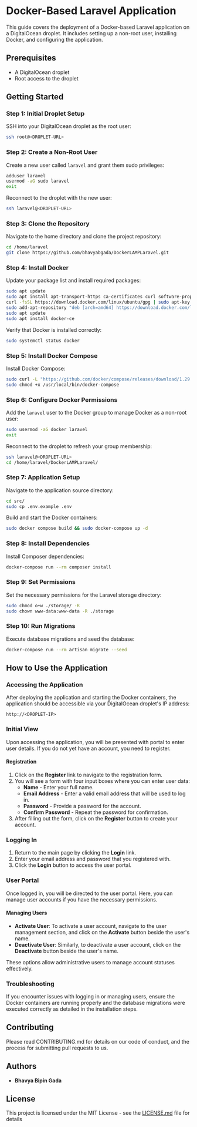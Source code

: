 
# Docker-Based Laravel Application

This guide covers the deployment of a Docker-based Laravel application on a DigitalOcean droplet. It includes setting up a non-root user, installing Docker, and configuring the application.

## Prerequisites

- A DigitalOcean droplet
- Root access to the droplet

## Getting Started

### Step 1: Initial Droplet Setup

SSH into your DigitalOcean droplet as the root user:

```bash
ssh root@<DROPLET-URL>
```

### Step 2: Create a Non-Root User

Create a new user called `laravel` and grant them sudo privileges:

```bash
adduser laravel
usermod -aG sudo laravel
exit
```

Reconnect to the droplet with the new user:

```bash
ssh laravel@<DROPLET-URL>
```

### Step 3: Clone the Repository

Navigate to the home directory and clone the project repository:

```bash
cd /home/laravel
git clone https://github.com/bhavyabgada/DockerLAMPLaravel.git
```

### Step 4: Install Docker

Update your package list and install required packages:

```bash
sudo apt update
sudo apt install apt-transport-https ca-certificates curl software-properties-common
curl -fsSL https://download.docker.com/linux/ubuntu/gpg | sudo apt-key add -
sudo add-apt-repository "deb [arch=amd64] https://download.docker.com/linux/ubuntu bionic stable"
sudo apt update
sudo apt install docker-ce
```

Verify that Docker is installed correctly:

```bash
sudo systemctl status docker
```

### Step 5: Install Docker Compose

Install Docker Compose:

```bash
sudo curl -L "https://github.com/docker/compose/releases/download/1.29.2/docker-compose-$(uname -s)-$(uname -m)" -o /usr/local/bin/docker-compose
sudo chmod +x /usr/local/bin/docker-compose
```

### Step 6: Configure Docker Permissions

Add the `laravel` user to the Docker group to manage Docker as a non-root user:

```bash
sudo usermod -aG docker laravel
exit
```

Reconnect to the droplet to refresh your group membership:

```bash
ssh laravel@<DROPLET-URL>
cd /home/laravel/DockerLAMPLaravel/
```

### Step 7: Application Setup

Navigate to the application source directory:

```bash
cd src/
sudo cp .env.example .env
```

Build and start the Docker containers:

```bash
sudo docker compose build && sudo docker-compose up -d
```

### Step 8: Install Dependencies

Install Composer dependencies:

```bash
docker-compose run --rm composer install
```

### Step 9: Set Permissions

Set the necessary permissions for the Laravel storage directory:

```bash
sudo chmod o+w ./storage/ -R
sudo chown www-data:www-data -R ./storage
```

### Step 10: Run Migrations

Execute database migrations and seed the database:

```bash
docker-compose run --rm artisan migrate --seed
```

## How to Use the Application

### Accessing the Application

After deploying the application and starting the Docker containers, the application should be accessible via your DigitalOcean droplet's IP address:

```
http://<DROPLET-IP>
```

### Initial View

Upon accessing the application, you will be presented with portal to enter user details. If you do not yet have an account, you need to register.

#### Registration

1. Click on the **Register** link to navigate to the registration form.
2. You will see a form with four input boxes where you can enter user data:
   - **Name** - Enter your full name.
   - **Email Address** - Enter a valid email address that will be used to log in.
   - **Password** - Provide a password for the account.
   - **Confirm Password** - Repeat the password for confirmation.
3. After filling out the form, click on the **Register** button to create your account.

### Logging In

1. Return to the main page by clicking the **Login** link.
2. Enter your email address and password that you registered with.
3. Click the **Login** button to access the user portal.

### User Portal

Once logged in, you will be directed to the user portal. Here, you can manage user accounts if you have the necessary permissions.

#### Managing Users

- **Activate User**: To activate a user account, navigate to the user management section, and click on the **Activate** button beside the user's name.
- **Deactivate User**: Similarly, to deactivate a user account, click on the **Deactivate** button beside the user's name.

These options allow administrative users to manage account statuses effectively.

### Troubleshooting

If you encounter issues with logging in or managing users, ensure the Docker containers are running properly and the database migrations were executed correctly as detailed in the installation steps.

## Contributing

Please read CONTRIBUTING.md for details on our code of conduct, and the process for submitting pull requests to us.

## Authors

* **Bhavya Bipin Gada**

## License

This project is licensed under the MIT License - see the [LICENSE.md](LICENSE.md) file for details
